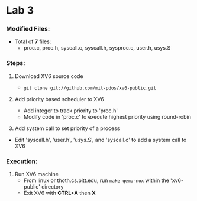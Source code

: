 # Lab 3
### Modified Files:
- Total of **7** files:
   - proc.c, proc.h, syscall.c, syscall.h, sysproc.c, user.h, usys.S

### Steps:

1. Download XV6 source code
   - `git clone git://github.com/mit-pdos/xv6-public.git`

2. Add priority based scheduler to XV6
   - Add integer to track priority to 'proc.h'
   - Modify code in 'proc.c' to execute highest priority using round-robin

3. Add system call to set priority of a process
  - Edit 'syscall.h', 'user.h', 'usys.S', and 'syscall.c' to add a system call
    to XV6

### Execution:

1. Run XV6 machine
   - From linux or thoth.cs.pitt.edu, run `make qemu-nox` within the 'xv6-public' directory
   - Exit XV6 with **CTRL+A** then **X**
